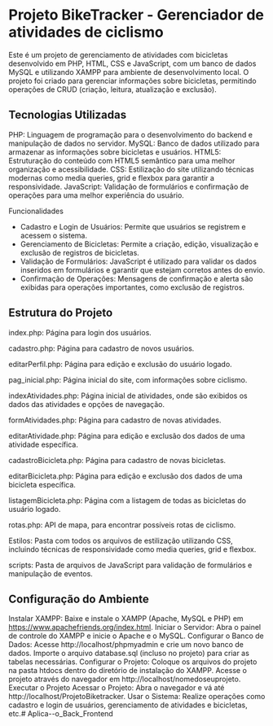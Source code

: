 <h1>Projeto BikeTracker - Gerenciador de atividades de ciclismo</h1>

Este é um projeto de gerenciamento de atividades com bicicletas desenvolvido em PHP, HTML, CSS e JavaScript, com um banco de dados MySQL e utilizando XAMPP para ambiente de desenvolvimento local. O projeto foi criado para gerenciar informações sobre bicicletas, permitindo operações de CRUD (criação, leitura, atualização e exclusão).

<h2>Tecnologias Utilizadas</h2>

PHP: Linguagem de programação para o desenvolvimento do backend e manipulação de dados no servidor.
MySQL: Banco de dados utilizado para armazenar as informações sobre bicicletas e usuários.
HTML5: Estruturação do conteúdo com HTML5 semântico para uma melhor organização e acessibilidade.
CSS: Estilização do site utilizando técnicas modernas como media queries, grid e flexbox para garantir a responsividade.
JavaScript: Validação de formulários e confirmação de operações para uma melhor experiência do usuário.

Funcionalidades
- Cadastro e Login de Usuários: Permite que usuários se registrem e acessem o sistema.
- Gerenciamento de Bicicletas: Permite a criação, edição, visualização e exclusão de registros de bicicletas.
- Validação de Formulários: JavaScript é utilizado para validar os dados inseridos em formulários e garantir que estejam corretos antes do envio.
- Confirmação de Operações: Mensagens de confirmação e alerta são exibidas para operações importantes, como exclusão de registros.

<h2>Estrutura do Projeto</h2>

index.php: Página para login dos usuários.

cadastro.php: Página para cadastro de novos usuários.

editarPerfil.php: Página para edição e exclusão do usuário logado.

pag_inicial.php: Página inicial do site, com informações sobre ciclismo.

indexAtividades.php: Página inicial de atividades, onde são exibidos os dados das atividades e opções de navegação.

formAtividades.php: Página para cadastro de novas atividades.

editarAtividade.php: Página para edição e exclusão dos dados de uma atividade específica.

cadastroBicicleta.php: Página para cadastro de novas bicicletas.

editarBicicleta.php: Página para edição e exclusão dos dados de uma bicicleta específica.

listagemBicicleta.php: Página com a listagem de todas as bicicletas do usuário logado.

rotas.php: API de mapa, para encontrar possíveis rotas de ciclismo.

Estilos: Pasta com todos os arquivos de estilização utilizando CSS, incluindo técnicas de responsividade como media queries, grid e flexbox.

scripts: Pasta de arquivos de JavaScript para validação de formulários e manipulação de eventos.

<h2>Configuração do Ambiente</h2>

Instalar XAMPP: Baixe e instale o XAMPP (Apache, MySQL e PHP) em https://www.apachefriends.org/index.html.
Iniciar o Servidor: Abra o painel de controle do XAMPP e inicie o Apache e o MySQL.
Configurar o Banco de Dados:
Acesse http://localhost/phpmyadmin e crie um novo banco de dados.
Importe o arquivo database.sql (incluso no projeto) para criar as tabelas necessárias.
Configurar o Projeto:
Coloque os arquivos do projeto na pasta htdocs dentro do diretório de instalação do XAMPP.
Acesse o projeto através do navegador em http://localhost/nomedoseuprojeto.
Executar o Projeto
Acessar o Projeto: Abra o navegador e vá até http://localhost/ProjetoBiketracker.
Usar o Sistema: Realize operações como cadastro e login de usuários, gerenciamento de atividades e bicicletas, etc.# Aplica--o_Back_Frontend

